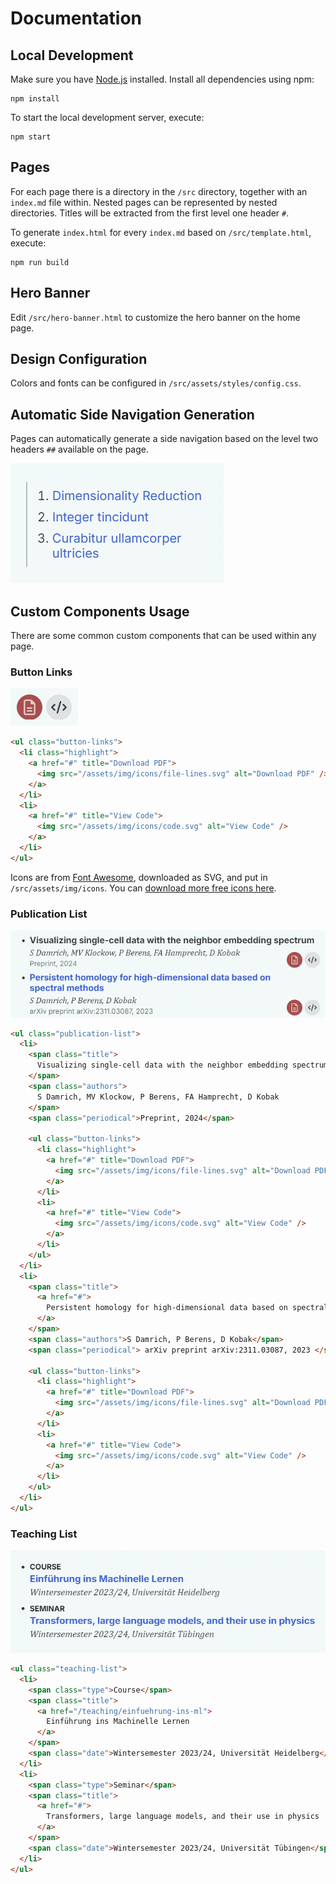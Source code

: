 # Documentation

## Local Development

Make sure you have [Node.js](https://nodejs.org/) installed. Install all
dependencies using npm:

```
npm install
```

To start the local development server, execute:

```
npm start
```

## Pages

For each page there is a directory in the `/src` directory, together with an
`index.md` file within. Nested pages can be represented by nested directories.
Titles will be extracted from the first level one header `#`.

To generate `index.html` for every `index.md` based on `/src/template.html`,
execute:

```
npm run build
```

## Hero Banner

Edit `/src/hero-banner.html` to customize the hero banner on the home page.

## Design Configuration

Colors and fonts can be configured in `/src/assets/styles/config.css`.

## Automatic Side Navigation Generation

Pages can automatically generate a side navigation based on the level two
headers `##` available on the page.

![Side Navigation](./side-navigation.png)

## Custom Components Usage

There are some common custom components that can be used within any page.

### Button Links

![Button Links](./button-links.png)

```html
<ul class="button-links">
  <li class="highlight">
    <a href="#" title="Download PDF">
      <img src="/assets/img/icons/file-lines.svg" alt="Download PDF" />
    </a>
  </li>
  <li>
    <a href="#" title="View Code">
      <img src="/assets/img/icons/code.svg" alt="View Code" />
    </a>
  </li>
</ul>
```

Icons are from [Font Awesome](https://fontawesome.com), downloaded as SVG, and
put in `/src/assets/img/icons`. You can
[download more free icons here](https://fontawesome.com/search?o=r&m=free).

### Publication List

![Publication List](./publication-list.png)

```html
<ul class="publication-list">
  <li>
    <span class="title">
      Visualizing single-cell data with the neighbor embedding spectrum
    </span>
    <span class="authors">
      S Damrich, MV Klockow, P Berens, FA Hamprecht, D Kobak
    </span>
    <span class="periodical">Preprint, 2024</span>

    <ul class="button-links">
      <li class="highlight">
        <a href="#" title="Download PDF">
          <img src="/assets/img/icons/file-lines.svg" alt="Download PDF" />
        </a>
      </li>
      <li>
        <a href="#" title="View Code">
          <img src="/assets/img/icons/code.svg" alt="View Code" />
        </a>
      </li>
    </ul>
  </li>
  <li>
    <span class="title">
      <a href="#">
        Persistent homology for high-dimensional data based on spectral methods
      </a>
    </span>
    <span class="authors">S Damrich, P Berens, D Kobak</span>
    <span class="periodical"> arXiv preprint arXiv:2311.03087, 2023 </span>

    <ul class="button-links">
      <li class="highlight">
        <a href="#" title="Download PDF">
          <img src="/assets/img/icons/file-lines.svg" alt="Download PDF" />
        </a>
      </li>
      <li>
        <a href="#" title="View Code">
          <img src="/assets/img/icons/code.svg" alt="View Code" />
        </a>
      </li>
    </ul>
  </li>
</ul>
```

### Teaching List

![Teaching List](./teaching-list.png)

```html
<ul class="teaching-list">
  <li>
    <span class="type">Course</span>
    <span class="title">
      <a href="/teaching/einfuehrung-ins-ml">
        Einführung ins Machinelle Lernen
      </a>
    </span>
    <span class="date">Wintersemester 2023/24, Universität Heidelberg</span>
  </li>
  <li>
    <span class="type">Seminar</span>
    <span class="title">
      <a href="#">
        Transformers, large language models, and their use in physics
      </a>
    </span>
    <span class="date">Wintersemester 2023/24, Universität Tübingen</span>
  </li>
</ul>
```
